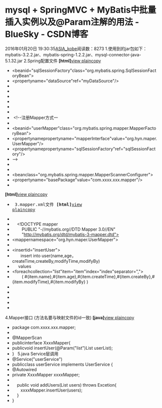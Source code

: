 # mysql + SpringMVC + MyBatis中批量插入实例以及@Param注解的用法 - BlueSky - CSDN博客
2016年01月20日 19:30:35[ASIA_kobe](https://me.csdn.net/ASIA_kobe)阅读数：8273
1.使用到的jar包如下：
mybatis-3.2.2.jar、mybatis-spring-1.2.2.jar、mysql-connector-java-5.1.32.jar
2.Spring配置文件
**[html]**[view
 plain](http://blog.csdn.net/yansong_8686/article/details/46975953#)[copy](http://blog.csdn.net/yansong_8686/article/details/46975953#)
- <beanid="sqlSessionFactory"class="org.mybatis.spring.SqlSessionFactoryBean">
- <propertyname="dataSource"ref="myDataSource"/>
- 
- <!-- <property name="configLocation" value=""/> -->
- <!--  
-     该属性用来指定MyBatis的XML配置文件路径,跟Spring整合时，编写MyBatis映射文件的目的无非是配置一下typeAlias、setting之类的  
-     元素。不用在其中指定数据源，或者事务处理方式。就算配置了也会被忽略。因为这些都是使用Spring中的配置  
-     。当然如果你不打算添加 typeAlias 之类的设置的话，你连MyBatis的配置文件都不用写，更不用配置这个属性了  
- -->
- <!--<property name="mapperLocations" value="src/UserMapper.xml"/>-->
- <!-- 该配置文件用来指定Mapper映射文件的位置 ，如果映射文件与相应的接口同名，且在同一路径下，那么可以不配置该选项-->
- </bean>
- 
-  <!--注册Mapper方式一   
- 
- <beanid="userMapper"class="org.mybatis.spring.mapper.MapperFactoryBean">
- <propertynamepropertyname="mapperInterface"value="org.hyn.maper.UserMapper"/>
- <propertynamepropertyname="sqlSessionFactory"ref="sqlSessionFactory"/>
- </bean>-->
- 
- <!-- 注册Mapper方式二：也可不指定特定mapper，而使用自动扫描包的方式来注册各种Mapper ，配置如下：-->
- <beanclass="org.mybatis.spring.mapper.MapperScannerConfigurer">
- <propertyname="basePackage"value="com.xxxx.xxx.mapper"/>
- </bean>
**[html]**[view
 plain](http://blog.csdn.net/yansong_8686/article/details/46975953#)[copy](http://blog.csdn.net/yansong_8686/article/details/46975953#)
- </pre><pre>
3.mapper.xml文件
**[html]**[view
 plain](http://blog.csdn.net/yansong_8686/article/details/46975953#)[copy](http://blog.csdn.net/yansong_8686/article/details/46975953#)
- <?xmlversion="1.0"encoding="UTF-8"?>
-     <!DOCTYPE mapper   
-         PUBLIC "-//mybatis.org//DTD Mapper 3.0//EN"   
-         "http://mybatis.org/dtd/mybatis-3-mapper.dtd">
- <mappernamespace="org.hyn.maper.UserMapper">
- <!-- 批量插入user表中 -->
- <insertid="insertUser">
-        insert into user(name,age，createTime,createBy,modifyTime,modifyBy)  
-      values  
- <foreachcollection="list"item="item"index="index"separator=",">
-         ( #{item.name},#{item.age},#{item.createTime},#{item.createBy},#{item.modifyTime},#{item.modifyBy} )  
- </foreach>
- </insert>
- 
- <!-- 当使用该Mybatis与Spring整合的时候，该文件必须和相应的Mapper接口文件同名 -->
- </mapper>
4.Mapper接口 (方法名要与映射文件的id一致)
**[java]**[view
 plain](http://blog.csdn.net/yansong_8686/article/details/46975953#)[copy](http://blog.csdn.net/yansong_8686/article/details/46975953#)
- package com.xxxx.xxx.mapper;  
- 
- @MapperScan
- publicinterface XxxxMapper{  
- publicvoid insertUser(@Param("list")List<User> userList);  
- }  
5.java Service层调用
- @Service("userService")  
- publicclass userService
 implements UserService {  
- @Autowired
- private XxxxMapper
 xxxxMapper;  
- 
-     public void addUsers(List<User> users) throws Excetion{
-        xxxxMapper.insertUser(users);
-     }    
- }  
